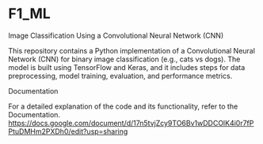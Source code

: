# F1_ML

Image Classification Using a Convolutional Neural Network (CNN)

This repository contains a Python implementation of a Convolutional Neural Network (CNN) for binary image classification (e.g., cats vs dogs). The model is built using TensorFlow and Keras, and it includes steps for data preprocessing, model training, evaluation, and performance metrics.

Documentation

For a detailed explanation of the code and its functionality, refer to the Documentation.
https://docs.google.com/document/d/17n5tvjZcy9TO6Bv1wDDCOlK4i0r7fPPtuDMHm2PXDh0/edit?usp=sharing
